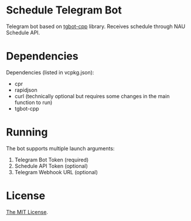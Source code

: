 # Schedule Telegram Bot

Telegram bot based on [tgbot-cpp](https://github.com/reo7sp/tgbot-cpp) library. Receives schedule through NAU Schedule API.

# Dependencies

Dependencies (listed in vcpkg.json):
* cpr
* rapidjson
* curl (technically optional but requires some changes in the main function to run)
* tgbot-cpp

# Running

The bot supports multiple launch arguments:
1. Telegram Bot Token (required)
2. Schedule API Token (optional)
3. Telegram Webhook URL (optional)

# License

[The MIT License](https://github.com/DTraitor/ChessGame/blob/master/LICENSE).
